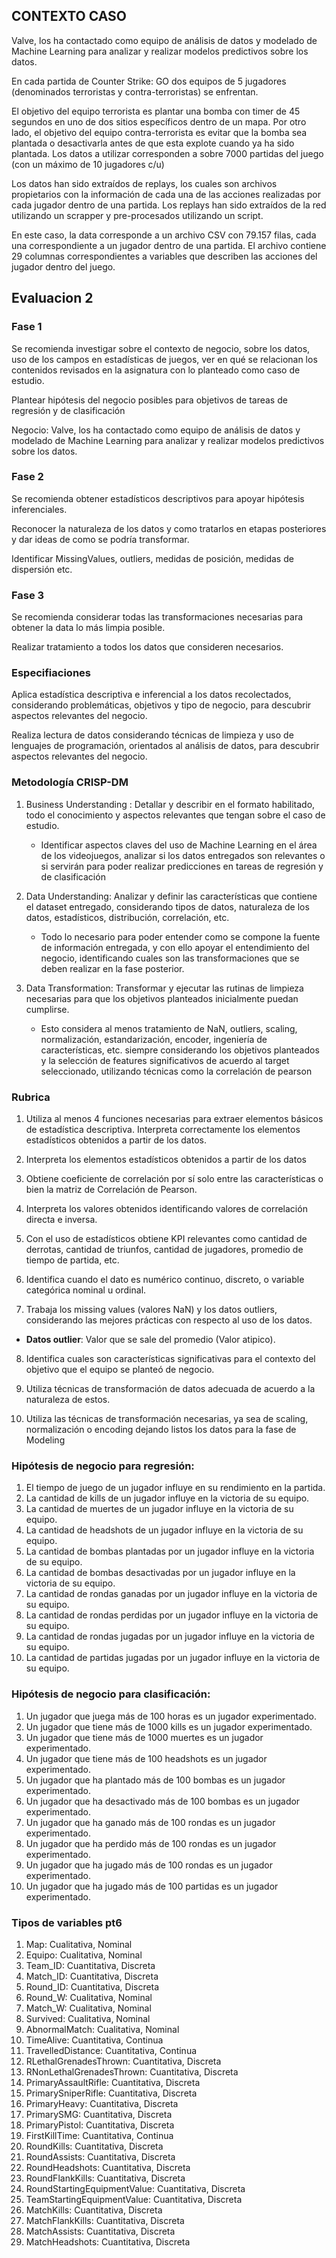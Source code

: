 ## CONTEXTO CASO

Valve, los ha contactado como equipo de análisis de datos y modelado de Machine Learning para analizar y realizar modelos predictivos sobre los datos.

En cada partida de Counter Strike: GO dos equipos de 5 jugadores (denominados terroristas y contra-terroristas) se enfrentan.

El objetivo del equipo terrorista es plantar una bomba con timer de 45 segundos en uno de dos sitios específicos dentro de un mapa. Por otro lado, el objetivo del equipo contra-terrorista es evitar que la bomba sea plantada o desactivarla antes de que esta explote cuando ya ha sido plantada. Los datos a utilizar corresponden a sobre 7000 partidas del juego (con un máximo de 10 jugadores c/u)

Los datos han sido extraídos de replays, los cuales son archivos propietarios con la información de cada una de las acciones realizadas por cada jugador dentro de una partida. Los replays han sido extraídos de la red utilizando un scrapper y pre-procesados utilizando un script.

En este caso, la data corresponde a un archivo CSV con 79.157 filas, cada una correspondiente a un jugador dentro de una partida. El archivo contiene 29 columnas correspondientes a variables que describen las acciones del jugador dentro del juego.



## Evaluacion 2

### Fase 1
Se recomienda investigar sobre el contexto de negocio, sobre los datos, uso de los campos en estadísticas de juegos, ver en qué se relacionan los contenidos revisados en la asignatura con lo planteado como caso de estudio.

Plantear hipótesis del negocio posibles para objetivos de tareas de regresión y de clasificación


Negocio: Valve, los ha contactado como equipo de análisis de datos y modelado de Machine Learning para analizar y realizar modelos predictivos sobre los datos.


### Fase 2
Se recomienda obtener estadísticos descriptivos para apoyar hipótesis inferenciales.

Reconocer la naturaleza de los datos y como tratarlos en etapas posteriores y dar ideas de como se podría transformar.

Identificar MissingValues, outliers, medidas de posición, medidas de dispersión etc.

### Fase 3
Se recomienda considerar todas las transformaciones necesarias para obtener la data lo más limpia posible.

Realizar tratamiento a todos los datos que consideren necesarios.


### Especifiaciones

Aplica estadística descriptiva e inferencial a los datos recolectados, considerando problemáticas, objetivos y tipo de negocio, para descubrir aspectos relevantes del negocio.

Realiza lectura de datos considerando técnicas de limpieza y uso de lenguajes de programación, orientados al análisis de datos, para descubrir aspectos relevantes del negocio.


### Metodología CRISP-DM

1) Business Understanding : Detallar y describir en el formato habilitado, todo el conocimiento y aspectos relevantes que tengan sobre el caso de estudio.
    - Identificar aspectos claves del uso de Machine Learning en el área de los videojuegos, analizar si los datos entregados son relevantes o si servirán para poder realizar predicciones en tareas de regresión y de clasificación


2) Data Understanding: Analizar y definir las características que contiene el dataset entregado, considerando tipos de datos, naturaleza de los datos, estadísticos, distribución, correlación, etc.
    - Todo lo necesario para poder entender como se compone la fuente de información entregada, y con ello apoyar el entendimiento del negocio, identificando cuales son las transformaciones que se deben realizar en la fase posterior.

3) Data Transformation: Transformar y ejecutar las rutinas de limpieza necesarias para que los objetivos planteados inicialmente puedan cumplirse.

    - Esto considera al menos tratamiento de NaN, outliers, scaling, normalización, estandarización, encoder, ingeniería de características, etc. siempre considerando los objetivos planteados y la selección de features significativos de acuerdo al target seleccionado, utilizando técnicas como la correlación de pearson


### Rubrica

1) Utiliza al menos 4 funciones necesarias para extraer elementos básicos de estadística descriptiva. Interpreta correctamente los elementos estadísticos obtenidos a partir de los datos.

2) Interpreta los elementos estadísticos obtenidos a partir de los datos

3) Obtiene coeficiente de correlación por sí solo entre las características o bien la matriz de Correlación de Pearson.

4) Interpreta los valores obtenidos identificando valores de correlación directa e inversa.

5) Con el uso de estadísticos obtiene KPI relevantes como cantidad de derrotas, cantidad de triunfos, cantidad de jugadores, promedio de tiempo de partida, etc.

6) Identifica cuando el dato es numérico continuo,
discreto, o variable categórica nominal u ordinal. 

7) Trabaja los missing values (valores NaN) y los datos outliers, considerando las mejores prácticas con respecto al uso de los datos.
 - **Datos outlier**: Valor que se sale del promedio (Valor atipico).

8) Identifica cuales son características significativas para el contexto del objetivo que el equipo se planteó de negocio.

9) Utiliza técnicas de transformación de datos adecuada de acuerdo a la naturaleza de estos.

10) Utiliza las técnicas de transformación necesarias, ya sea de scaling, normalización o encoding dejando listos los datos para la fase de Modeling

### Hipótesis de negocio para regresión: 

1. El tiempo de juego de un jugador influye en su rendimiento en la partida.
2. La cantidad de kills de un jugador influye en la victoria de su equipo.
3. La cantidad de muertes de un jugador influye en la victoria de su equipo.
4. La cantidad de headshots de un jugador influye en la victoria de su equipo.
5. La cantidad de bombas plantadas por un jugador influye en la victoria de su equipo.
6. La cantidad de bombas desactivadas por un jugador influye en la victoria de su equipo.
7. La cantidad de rondas ganadas por un jugador influye en la victoria de su equipo.
8. La cantidad de rondas perdidas por un jugador influye en la victoria de su equipo.
9. La cantidad de rondas jugadas por un jugador influye en la victoria de su equipo.
10. La cantidad de partidas jugadas por un jugador influye en la victoria de su equipo.


### Hipótesis de negocio para clasificación:

1. Un jugador que juega más de 100 horas es un jugador experimentado.
2. Un jugador que tiene más de 1000 kills es un jugador experimentado.
3. Un jugador que tiene más de 1000 muertes es un jugador experimentado.
4. Un jugador que tiene más de 100 headshots es un jugador experimentado.
5. Un jugador que ha plantado más de 100 bombas es un jugador experimentado.
6. Un jugador que ha desactivado más de 100 bombas es un jugador experimentado.
7. Un jugador que ha ganado más de 100 rondas es un jugador experimentado.
8. Un jugador que ha perdido más de 100 rondas es un jugador experimentado.
9. Un jugador que ha jugado más de 100 rondas es un jugador experimentado.
10. Un jugador que ha jugado más de 100 partidas es un jugador experimentado.


### Tipos de variables pt6


1) Map: Cualitativa, Nominal
2) Equipo: Cualitativa, Nominal
3) Team_ID: Cuantitativa, Discreta
4) Match_ID: Cuantitativa, Discreta
5) Round_ID: Cuantitativa, Discreta
6) Round_W: Cualitativa, Nominal
7) Match_W: Cualitativa, Nominal
8) Survived: Cualitativa, Nominal
9) AbnormalMatch: Cualitativa, Nominal
10) TimeAlive: Cuantitativa, Continua
11) TravelledDistance: Cuantitativa, Continua
12) RLethalGrenadesThrown: Cuantitativa, Discreta
13) RNonLethalGrenadesThrown: Cuantitativa, Discreta
14) PrimaryAssaultRifle: Cuantitativa, Discreta
15) PrimarySniperRifle: Cuantitativa, Discreta
16) PrimaryHeavy: Cuantitativa, Discreta
17) PrimarySMG: Cuantitativa, Discreta
18) PrimaryPistol: Cuantitativa, Discreta
19) FirstKillTime: Cuantitativa, Continua
20) RoundKills: Cuantitativa, Discreta
21) RoundAssists: Cuantitativa, Discreta
22) RoundHeadshots: Cuantitativa, Discreta
23) RoundFlankKills: Cuantitativa, Discreta
24) RoundStartingEquipmentValue: Cuantitativa, Discreta
25) TeamStartingEquipmentValue: Cuantitativa, Discreta
26) MatchKills: Cuantitativa, Discreta
27) MatchFlankKills: Cuantitativa, Discreta
28) MatchAssists: Cuantitativa, Discreta
29) MatchHeadshots: Cuantitativa, Discreta
